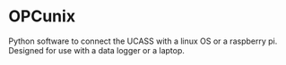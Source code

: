 # OPCunix
Python software to connect the UCASS with a linux OS or a raspberry pi. Designed for use with a data logger or a laptop.
